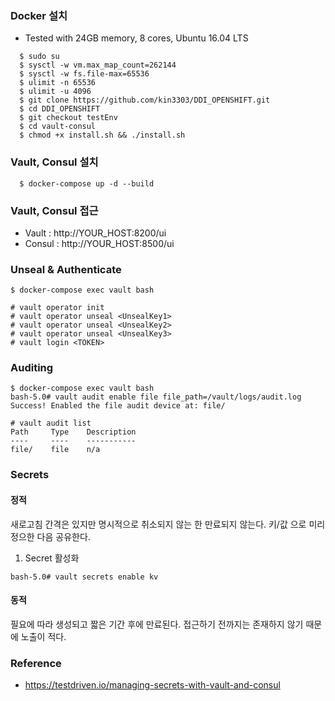 ### Docker 설치
- Tested with 24GB memory, 8 cores,  Ubuntu 16.04 LTS  
```console
  $ sudo su 
  $ sysctl -w vm.max_map_count=262144
  $ sysctl -w fs.file-max=65536
  $ ulimit -n 65536
  $ ulimit -u 4096
  $ git clone https://github.com/kin3303/DDI_OPENSHIFT.git
  $ cd DDI_OPENSHIFT
  $ git checkout testEnv
  $ cd vault-consul
  $ chmod +x install.sh && ./install.sh
```

### Vault, Consul 설치
```console
  $ docker-compose up -d --build
```

### Vault, Consul 접근
- Vault : http://YOUR_HOST:8200/ui
- Consul : http://YOUR_HOST:8500/ui

### Unseal & Authenticate

``` console
$ docker-compose exec vault bash

# vault operator init
# vault operator unseal <UnsealKey1>
# vault operator unseal <UnsealKey2>
# vault operator unseal <UnsealKey3>
# vault login <TOKEN>
```
  
### Auditing

``` console
$ docker-compose exec vault bash
bash-5.0# vault audit enable file file_path=/vault/logs/audit.log
Success! Enabled the file audit device at: file/

# vault audit list
Path     Type    Description
----     ----    -----------
file/    file    n/a
```


### Secrets

#### 정적

새로고침 간격은 있지만 명시적으로 취소되지 않는 한 만료되지 않는다.
키/값 으로 미리 정으한 다음 공유한다.

1. Secret 활성화

``` console
bash-5.0# vault secrets enable kv
```

#### 동적

필요에 따라 생성되고 짧은 기간 후에 만료된다.
접근하기 전까지는 존재하지 않기 때문에 노출이 적다. 

### Reference
- https://testdriven.io/managing-secrets-with-vault-and-consul
